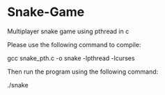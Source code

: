 # Snake-Game
 Multiplayer snake game using pthread in c
 
Please use the following command to compile:

gcc snake_pth.c -o snake -lpthread -lcurses

Then run the program using the following command:

./snake
